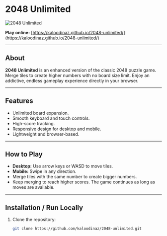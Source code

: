 # 2048 Unlimited

![2048 Unlimited](https://kaloodinaz.github.io/2048-unlimited/og-image.jpg)

**Play online:** [https://kaloodinaz.github.io/2048-unlimited/](https://kaloodinaz.github.io/2048-unlimited/)

---

## About
**2048 Unlimited** is an enhanced version of the classic 2048 puzzle game. Merge tiles to create higher numbers with no board size limit. Enjoy an addictive, endless gameplay experience directly in your browser.

---

## Features
- Unlimited board expansion.
- Smooth keyboard and touch controls.
- High-score tracking.
- Responsive design for desktop and mobile.
- Lightweight and browser-based.

---

## How to Play
- **Desktop:** Use arrow keys or WASD to move tiles.
- **Mobile:** Swipe in any direction.
- Merge tiles with the same number to create bigger numbers.
- Keep merging to reach higher scores. The game continues as long as moves are available.

---

## Installation / Run Locally
1. Clone the repository:
   ```bash
   git clone https://github.com/kaloodinaz/2048-unlimited.git
